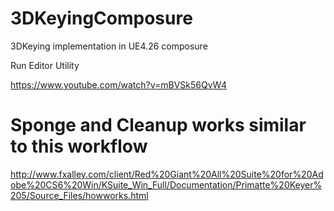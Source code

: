 # 3DKeyingComposure
3DKeying implementation in UE4.26 composure

Run Editor Utility 
  
https://www.youtube.com/watch?v=mBVSk56QvW4

# Sponge and Cleanup works similar to this workflow
http://www.fxalley.com/client/Red%20Giant%20All%20Suite%20for%20Adobe%20CS6%20Win/KSuite_Win_Full/Documentation/Primatte%20Keyer%205/Source_Files/howworks.html


